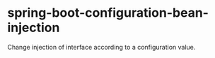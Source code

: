 # spring-boot-configuration-bean-injection
Change injection of interface according to a configuration value.
